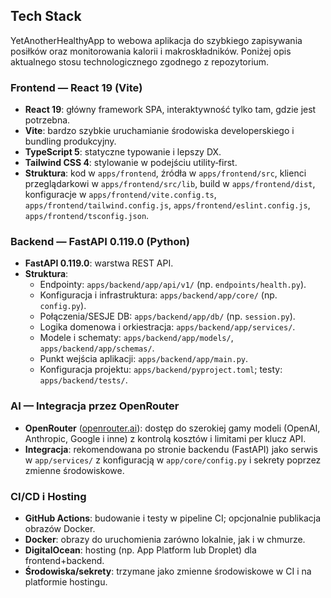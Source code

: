 ## Tech Stack

YetAnotherHealthyApp to webowa aplikacja do szybkiego zapisywania posiłków oraz monitorowania kalorii i makroskładników. Poniżej opis aktualnego stosu technologicznego zgodnego z repozytorium.

### Frontend — React 19 (Vite)

- **React 19**: główny framework SPA, interaktywność tylko tam, gdzie jest potrzebna.
- **Vite**: bardzo szybkie uruchamianie środowiska developerskiego i bundling produkcyjny.
- **TypeScript 5**: statyczne typowanie i lepszy DX.
- **Tailwind CSS 4**: stylowanie w podejściu utility‑first.
- **Struktura**: kod w `apps/frontend`, źródła w `apps/frontend/src`, klienci przeglądarkowi w `apps/frontend/src/lib`, build w `apps/frontend/dist`, konfiguracje w `apps/frontend/vite.config.ts`, `apps/frontend/tailwind.config.js`, `apps/frontend/eslint.config.js`, `apps/frontend/tsconfig.json`.

### Backend — FastAPI 0.119.0 (Python)

- **FastAPI 0.119.0**: warstwa REST API.
- **Struktura**:
  - Endpointy: `apps/backend/app/api/v1/` (np. `endpoints/health.py`).
  - Konfiguracja i infrastruktura: `apps/backend/app/core/` (np. `config.py`).
  - Połączenia/SESJE DB: `apps/backend/app/db/` (np. `session.py`).
  - Logika domenowa i orkiestracja: `apps/backend/app/services/`.
  - Modele i schematy: `apps/backend/app/models/`, `apps/backend/app/schemas/`.
  - Punkt wejścia aplikacji: `apps/backend/app/main.py`.
  - Konfiguracja projektu: `apps/backend/pyproject.toml`; testy: `apps/backend/tests/`.

### AI — Integracja przez OpenRouter

- **OpenRouter** ([openrouter.ai](https://openrouter.ai)): dostęp do szerokiej gamy modeli (OpenAI, Anthropic, Google i inne) z kontrolą kosztów i limitami per klucz API.
- **Integracja**: rekomendowana po stronie backendu (FastAPI) jako serwis w `app/services/` z konfiguracją w `app/core/config.py` i sekrety poprzez zmienne środowiskowe.

### CI/CD i Hosting

- **GitHub Actions**: budowanie i testy w pipeline CI; opcjonalnie publikacja obrazów Docker.
- **Docker**: obrazy do uruchomienia zarówno lokalnie, jak i w chmurze.
- **DigitalOcean**: hosting (np. App Platform lub Droplet) dla frontend+backend.
- **Środowiska/sekrety**: trzymane jako zmienne środowiskowe w CI i na platformie hostingu.
